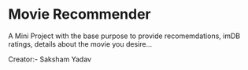 # Movie Recommender

A Mini Project with the base purpose to provide recomemdations, imDB ratings, details about the movie you desire...





Creator:- Saksham Yadav

